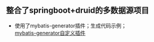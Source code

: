 ## 整合了springboot+druid的多数据源项目

- 使用了mybatis-generator插件；生成代码示例；<br/>
[mybatis-generator自定义插件](https://github.com/DERDRAGON/mybatis-generator-long-plugin)